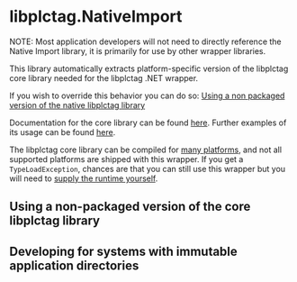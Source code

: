 # libplctag.NativeImport

NOTE: Most application developers will not need to directly reference the Native Import library, it is primarily for use by other wrapper libraries.

This library automatically extracts platform-specific version of the libplctag core library needed for the libplctag .NET wrapper. 

If you wish to override this behavior you can do so: [Using a non packaged version of the native libplctag library](docs/libplctag.NativeImport.md#Using-a-non-packaged-version-of-the-native-libplctag-library.md)

Documentation for the core library can be found [here](https://github.com/libplctag/libplctag/wiki/API).
Further examples of its usage can be found [here](src/Examples/CSharp%20DotNetCore/NativeImportExample.cs).

The libplctag core library can be compiled for [many platforms](https://github.com/libplctag/libplctag#platform-support), and not all supported platforms are shipped with this wrapper. If you get a `TypeLoadException`, chances are that you can still use this wrapper but you will need to [supply the runtime yourself](https://github.com/libplctag/libplctag/blob/master/BUILD.md).

## Using a non-packaged version of the core libplctag library

## Developing for systems with immutable application directories

